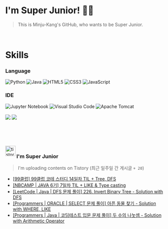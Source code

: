 
# I'm Super Junior! 🐱‍🏍
  > This is Minju-Kang's GitHub, who wants to be Super Junior.

<br>

<h1>Skills</h1>
<h3>Language</h3>
<div sytle="display:inline;">
<img alt="Python" src="https://img.shields.io/badge/Python-3776AB?style=flat-square&logo=Python&logoColor=white"/>
<img alt="Java" src="https://img.shields.io/badge/JAVA-007396?style=flat-square&logo=Java&logoColor=white"/>
<img alt="HTML5" src="https://img.shields.io/badge/HTML5-E34F26?style=flat-square&logo=HTML5&logoColor=white"/>
<img alt="CSS3" src="https://img.shields.io/badge/CSS3-1572B6?style=flat-square&logo=CSS3&logoColor=white"/>
<img alt="JavaScript" src="https://img.shields.io/badge/JavaScript-F7DF1E?style=flat-square&logo=JavaScript&logoColor=black"/>
</div>
<h3>IDE</h3>
<div sytle="display:inline;">
<img alt="Jupyter Notebook" src="https://img.shields.io/badge/Jupyter-F37626?style=flat-square&logo=Jupyter&logoColor=white"/>
<img alt="Visual Studio Code" src="https://img.shields.io/badge/Visual Studio Code-007ACC?style=flat-square&logo=Visual Studio Code&logoColor=white"/>
<img alt="Apache Tomcat" src="https://img.shields.io/badge/Apache Tomcat-F8DC75?style=flat-square&logo=Apache Tomcat&logoColor=black"/>
</div>
<br>

<img src="https://github-readme-stats.vercel.app/api/top-langs/?username=minjukang727" >
<img src="https://github-readme-stats.vercel.app/api?username=MinjuKang727&show_icons=true&theme=radical">

<br><br>


<br>

<img src="https://github.com/MinjuKang727/MinjuKang727/assets/108849480/0ac49170-7c8c-4c99-b0e5-86c414fc591c" alt="tistory-icon_IamSuperJunior" width="32px" align="left">

###  I'm Super Junior
  > I'm uploading contents on Tistory  (최근 일주일 간 게시글 `+ 20`)  

- <a href="https://ajtwltsk.tistory.com/69"> [99클럽] 99클럽 코테 스터디 14일차 TIL + Tree, DFS </a><br>  
- <a href="https://ajtwltsk.tistory.com/68"> [NBCAMP | JAVA 6기] 7일차 TIL + LIKE &amp; Type casting </a><br>  
- <a href="https://ajtwltsk.tistory.com/67"> [LeetCode | Java | DFS  문제 풀이] 226. Invert Binary Tree - Solution with DFS </a><br>  
- <a href="https://ajtwltsk.tistory.com/66"> [Programmers | ORACLE | SELECT  문제 풀이] 아픈 동물 찾기 - Solution with WHERE, LIKE </a><br>  
- <a href="https://ajtwltsk.tistory.com/65"> [Programmers | Java |  코딩테스트 입문  문제 풀이] 두 수의 나눗셈 - Solution with Arithmetic Operator </a><br>  

